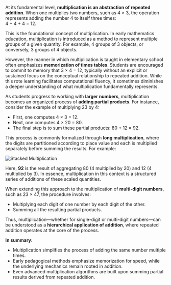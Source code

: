 At its fundamental level, **multiplication is an abstraction of repeated addition**. When one multiplies two numbers, such as 4 × 3, the operation represents adding the number 4 to itself three times:  
4 + 4 + 4 = 12.

This is the foundational concept of multiplication. In early mathematics education, multiplication is introduced as a method to represent multiple groups of a given quantity. For example, 4 groups of 3 objects, or conversely, 3 groups of 4 objects.

However, the manner in which multiplication is taught in elementary school often emphasizes **memorization of times tables**. Students are encouraged to commit to memory that 3 × 4 = 12, typically without an explicit or sustained focus on the conceptual relationship to repeated addition. While this rote learning facilitates computational fluency, it sometimes diminishes a deeper understanding of what multiplication fundamentally represents.

As students progress to working with **larger numbers**, multiplication becomes an organized process of **adding partial products**. For instance, consider the example of multiplying 23 by 4:

- First, one computes 4 × 3 = 12.  
- Next, one computes 4 × 20 = 80.  
- The final step is to sum these partial products: 80 + 12 = 92.

This process is commonly formalized through **long multiplication**, where the digits are partitioned according to place value and each is multiplied separately before summing the results. For example:

![Stacked Multiplication](https://latex.codecogs.com/png.latex?\begin{array}{r}23\\\times\;4\\\hline92\end{array})

Here, **92** is the result of aggregating 80 (4 multiplied by 20) and 12 (4 multiplied by 3). In essence, multiplication in this context is a structured series of additions of these scaled quantities.

When extending this approach to the multiplication of **multi-digit numbers**, such as 23 × 47, the procedure involves:

- Multiplying each digit of one number by each digit of the other.
- Summing all the resulting partial products.

Thus, multiplication—whether for single-digit or multi-digit numbers—can be understood as a **hierarchical application of addition**, where repeated addition operates at the core of the process.

**In summary:**
- Multiplication simplifies the process of adding the same number multiple times.
- Early pedagogical methods emphasize memorization for speed, while the underlying mechanics remain rooted in addition.
- Even advanced multiplication algorithms are built upon summing partial results derived from repeated addition.
